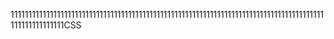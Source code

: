 1111111111111111111111111111111111111111111111111111111111111111111111111111111111111111111111111111111CSS


